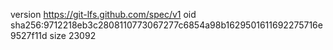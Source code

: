 version https://git-lfs.github.com/spec/v1
oid sha256:9712218eb3c2808110773067277c6854a98b1629501611692275716e9527f11d
size 23092

